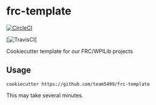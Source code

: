 # frc-template

[![CircleCI](https://circleci.com/gh/team5499/frc-template.svg?style=svg)](https://circleci.com/gh/team5499/frc-template)

[![TravisCI](https://api.travis-ci.org/team5499/frc-template.svg)]

Cookiecutter template for our FRC/WPILib projects

## Usage

```
cookiecutter https://github.com/team5499/frc-template
```
This may take several minutes.
